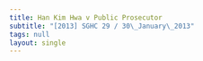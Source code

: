```yaml
---
title: Han Kim Hwa v Public Prosecutor
subtitle: "[2013] SGHC 29 / 30\_January\_2013"
tags: null
layout: single
---
```


